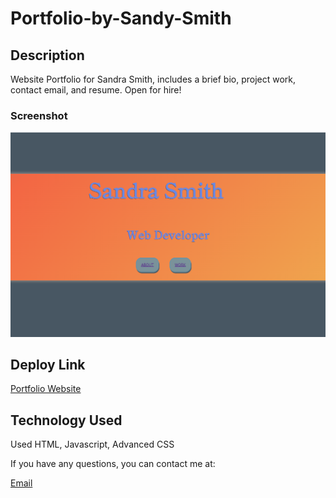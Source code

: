 # Portfolio-by-Sandy-Smith

## Description

Website Portfolio for Sandra Smith, includes a brief bio, project work, contact email, and resume.
Open for hire!

### Screenshot

![Website Image](https://github.com/slsmi894/Portfolio-by-Sandy-Smith/blob/main/assets/images/screenshot.jpg)

## Deploy Link

[Portfolio Website](https://slsmi894.github.io/Portfolio-by-Sandy-Smith/)

## Technology Used

Used HTML, Javascript, Advanced CSS

If you have any questions, you can contact me at:

[Email](mailto:sls2code@gmail.com)
